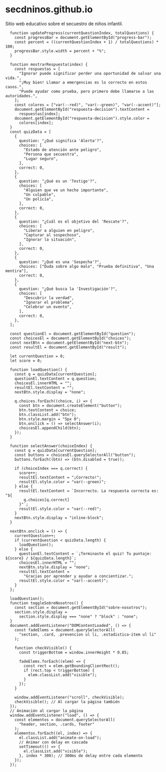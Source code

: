 # secdninos.github.io
Sitio web educativo sobre el secuestro de niños infantil.




      function updateProgress(currentQuestionIndex, totalQuestions) {
        const progressBar = document.getElementById("progress-bar");
        const percent = ((currentQuestionIndex + 1) / totalQuestions) * 100;
        progressBar.style.width = percent + "%";
      }

      function mostrarRespuesta(index) {
        const respuestas = [
          "Ignorar puede significar perder una oportunidad de salvar una vida.",
          "¡Muy bien! Llamar a emergencias es lo correcto en estos casos.",
          "Puede ayudar como prueba, pero primero debe llamarse a las autoridades.",
        ];
        const colores = ["var(--red)", "var(--green)", "var(--accent)"];
        document.getElementById("respuesta-decision").textContent =
          respuestas[index];
        document.getElementById("respuesta-decision").style.color =
          colores[index];
      }
      const quizData = [
        {
          question: "¿Qué significa 'Alerta'?",
          choices: [
            "Estado de atención ante peligro",
            "Persona que secuestra",
            "Lugar seguro",
          ],
          correct: 0,
        },
        {
          question: "¿Qué es un 'Testigo'?",
          choices: [
            "Alguien que ve un hecho importante",
            "Un culpable",
            "Un policía",
          ],
          correct: 0,
        },
        {
          question: "¿Cuál es el objetivo del 'Rescate'?",
          choices: [
            "Liberar a alguien en peligro",
            "Capturar al sospechoso",
            "Ignorar la situación",
          ],
          correct: 0,
        },
        {
          question: "¿Qué es una 'Sospecha'?",
          choices: ["Duda sobre algo malo", "Prueba definitiva", "Una mentira"],
          correct: 0,
        },
        {
          question: "¿Qué busca la 'Investigación'?",
          choices: [
            "Descubrir la verdad",
            "Ignorar el problema",
            "Celebrar un evento",
          ],
          correct: 0,
        },
      ];

      const questionEl = document.getElementById("question");
      const choicesEl = document.getElementById("choices");
      const nextBtn = document.getElementById("next-btn");
      const resultEl = document.getElementById("result");

      let currentQuestion = 0;
      let score = 0;

      function loadQuestion() {
        const q = quizData[currentQuestion];
        questionEl.textContent = q.question;
        choicesEl.innerHTML = "";
        resultEl.textContent = "";
        nextBtn.style.display = "none";

        q.choices.forEach((choice, i) => {
          const btn = document.createElement("button");
          btn.textContent = choice;
          btn.classList.add("btn");
          btn.style.margin = "5px 0";
          btn.onclick = () => selectAnswer(i);
          choicesEl.appendChild(btn);
        });
      }

      function selectAnswer(choiceIndex) {
        const q = quizData[currentQuestion];
        const buttons = choicesEl.querySelectorAll("button");
        buttons.forEach((btn) => (btn.disabled = true));

        if (choiceIndex === q.correct) {
          score++;
          resultEl.textContent = "¡Correcto!";
          resultEl.style.color = "var(--green)";
        } else {
          resultEl.textContent = `Incorrecto. La respuesta correcta es: "${
            q.choices[q.correct]
          }"`;
          resultEl.style.color = "var(--red)";
        }
        nextBtn.style.display = "inline-block";
      }

      nextBtn.onclick = () => {
        currentQuestion++;
        if (currentQuestion < quizData.length) {
          loadQuestion();
        } else {
          questionEl.textContent = `¡Terminaste el quiz! Tu puntaje: ${score} / ${quizData.length}`;
          choicesEl.innerHTML = "";
          nextBtn.style.display = "none";
          resultEl.textContent =
            "Gracias por aprender y ayudar a concientizar.";
          resultEl.style.color = "var(--accent)";
        }
      };

      loadQuestion();
      function toggleSobreNosotros() {
        const section = document.getElementById("sobre-nosotros");
        section.style.display =
          section.style.display === "none" ? "block" : "none";
      }
      document.addEventListener("DOMContentLoaded", () => {
        const fadeElems = document.querySelectorAll(
          "section, .card, .prevencion ul li, .estadistica-item ul li"
        );

        function checkVisible() {
          const triggerBottom = window.innerHeight * 0.85;

          fadeElems.forEach((elem) => {
            const rect = elem.getBoundingClientRect();
            if (rect.top < triggerBottom) {
              elem.classList.add("visible");
            }
          });
        }

        window.addEventListener("scroll", checkVisible);
        checkVisible(); // Al cargar la página también
      });
      // Animación al cargar la página
      window.addEventListener("load", () => {
        const elementos = document.querySelectorAll(
          "header, section, .cards, footer"
        );
        elementos.forEach((el, index) => {
          el.classList.add("animate-on-load");
          // Animar con delay en cascada
          setTimeout(() => {
            el.classList.add("visible");
          }, index * 300); // 300ms de delay entre cada elemento
        });
      });